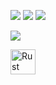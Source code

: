 ![](http://github-profile-summary-cards.vercel.app/api/cards/profile-details?username=Junsious&theme=aura)   ![](http://github-profile-summary-cards.vercel.app/api/cards/repos-per-language?username=Junsious&theme=aura)       ![](http://github-profile-summary-cards.vercel.app/api/cards/stats?username=Junsious&theme=aura) 

![](http://github-profile-summary-cards.vercel.app/api/cards/productive-time?username=Junsious&theme=aura&utcOffset=8) 




<img src="https://cdn.jsdelivr.net/gh/devicons/devicon@latest/icons/rust/rust-original.svg"
title="Rust" width="40" height="40" />&nbsp;
